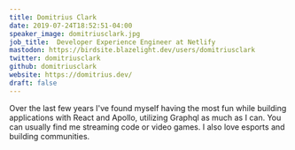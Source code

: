 ```yaml
---
title: Domitrius Clark
date: 2019-07-24T18:52:51-04:00
speaker_image: domitriusclark.jpg
job_title:  Developer Experience Engineer at Netlify
mastodon: https://birdsite.blazelight.dev/users/domitriusclark
twitter: domitriusclark
github: domitriusclark
website: https://domitrius.dev/
draft: false
---
```


Over the last few years I've found myself having the most fun while building applications with React and Apollo, utilizing Graphql as much as I can. You can usually find me streaming code or video games. I also love esports and building communities.
